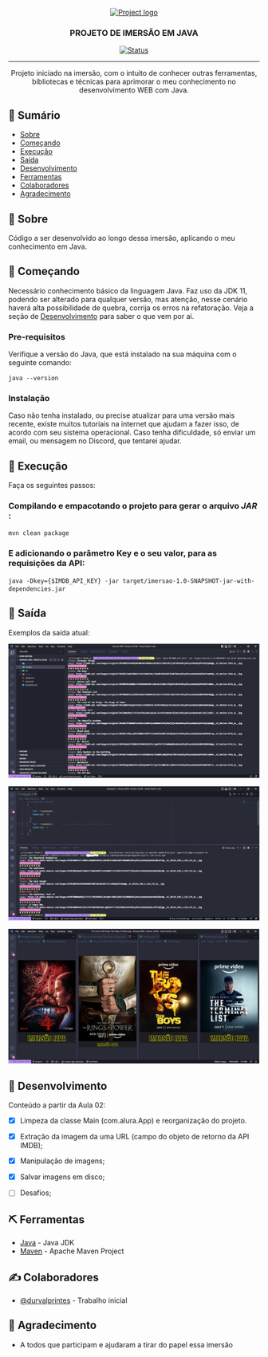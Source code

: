 <p align="center">
  <a href="" rel="noopener">
 <img width=400px height=200px src="https://i.ytimg.com/vi/WdT90ffB-0Q/maxresdefault.jpg" alt="Project logo"></a>
</p>

<h3 align="center">PROJETO DE IMERSÃO EM JAVA</h3>

<div align="center">

[![Status](https://img.shields.io/badge/Status-Em%20Desenvolvimento-green)]()

</div>

---

<p align="center"> Projeto iniciado na imersão, com o intuito de conhecer outras ferramentas, bibliotecas e técnicas para aprimorar o meu conhecimento no desenvolvimento WEB com Java.
<br> 
</p>


## 📝 Sumário

- [Sobre](#sobre)
- [Começando](#comecando)
- [Execução](#execucao)
- [Saída](#saida)
- [Desenvolvimento](#desenvolvimento)
- [Ferramentas](#ferramentas)
- [Colaboradores](#colaboradores)
- [Agradecimento](#agradecimento)


## 🧐 Sobre <a name = "sobre"></a>

Código a ser desenvolvido ao longo dessa imersão, aplicando o meu conhecimento em Java.


## 🏁 Começando <a name = "comecando"></a>

Necessário conhecimento básico da linguagem Java. Faz uso da JDK 11, podendo ser alterado para qualquer versão, mas atenção, nesse cenário haverá alta possibilidade de quebra, corrija os erros na refatoração. Veja a seção de [Desenvolvimento](#desenvolvimento) para saber o que vem por aí.

### Pre-requisitos

Verifique a versão do Java, que está instalado na sua máquina com o seguinte comando:

```
java --version
```

### Instalação

Caso não tenha instalado, ou precise atualizar para uma versão mais recente, existe muitos tutoriais na internet que ajudam a fazer isso, de acordo com seu sistema operacional. Caso tenha dificuldade, só enviar um email, ou mensagem no Discord, que tentarei ajudar.


## 🔧 Execução <a name = "execucao"></a>

Faça os seguintes passos:

### Compilando e empacotando o projeto para gerar o arquivo _JAR_ :

```
mvn clean package
```

### E adicionando o parâmetro <strong>Key</strong> e o seu valor, para as requisições da API:

```
java -Dkey={$IMDB_API_KEY} -jar target/imersao-1.0-SNAPSHOT-jar-with-dependencies.jar
```


## 🎈 Saída <a name="saida"></a>

Exemplos da saída atual:

![Saida Padrão](data/image/readme/Aula1.jpeg)

![Saída com coleto de Nota](data/image/readme/Aula1comDesafioSupremo.jpeg)

![Geração de Stickers](data/image/readme/Aula2.jpeg)

## 🚀 Desenvolvimento <a name = "desenvolvimento"></a>

Conteúdo a partir da Aula 02:
- [x] Limpeza da classe Main (com.alura.App) e reorganização do projeto.
- [x] Extração da imagem da uma URL (campo do objeto de retorno da API IMDB);
- [x] Manipulação de imagens;
- [x] Salvar imagens em disco;
- [ ] Desafios;


## ⛏️ Ferramentas <a name = "ferramentas"></a>

- [Java](https://www.oracle.com/java/technologies/downloads/#java11) - Java JDK
- [Maven](https://maven.apache.org/download.cgi) - Apache Maven Project


## ✍️ Colaboradores <a name = "colaboradores"></a>

- [@durvalprintes](https://github.com/durvalprintes/) - Trabalho inicial


## 🎉 Agradecimento <a name = "agradecimento"></a>

- A todos que participam e ajudaram a tirar do papel essa imersão
